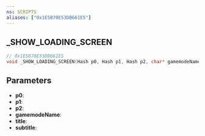 ```yaml
---
ns: SCRIPTS
aliases: ["0x1E5B70E53DB661E5"]
---
```

## _SHOW_LOADING_SCREEN

```c
// 0x1E5B70E53DB661E5
void _SHOW_LOADING_SCREEN(Hash p0, Hash p1, Hash p2, char* gamemodeName, char* title, char* subtitle);
```

## Parameters
* **p0**:
* **p1**:
* **p2**:
* **gamemodeName**:
* **title**:
* **subtitle**:
